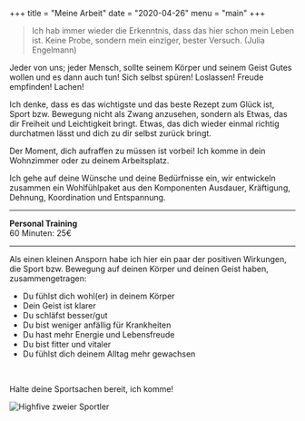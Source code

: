 +++
title = "Meine Arbeit"
date = "2020-04-26"
menu = "main"
+++

> Ich hab immer wieder die Erkenntnis, dass das hier schon mein Leben ist. Keine Probe, sondern mein einziger, bester Versuch.   (Julia Engelmann)

Jeder von uns; jeder Mensch, sollte seinem Körper und seinem Geist Gutes wollen und es dann auch tun!
Sich selbst spüren! Loslassen! Freude empfinden! Lachen!

Ich denke, dass es das wichtigste und das beste Rezept zum Glück ist, Sport bzw. Bewegung nicht als Zwang anzusehen, sondern als Etwas, das dir Freiheit und Leichtigkeit bringt. Etwas, das dich wieder einmal richtig durchatmen lässt und dich zu dir selbst zurück bringt.

Der Moment, dich aufraffen zu müssen ist vorbei! Ich komme in dein Wohnzimmer oder zu deinem Arbeitsplatz.

Ich gehe auf deine Wünsche und deine Bedürfnisse ein, wir entwickeln zusammen ein Wohlfühlpaket aus den Komponenten Ausdauer, Kräftigung, Dehnung, Koordination und Entspannung.

---

**Personal Training**  
60 Minuten: 25€

---

Als einen kleinen Ansporn habe ich hier ein paar der positiven Wirkungen, die Sport bzw. Bewegung auf deinen Körper und deinen Geist haben, zusammengetragen:

* Du fühlst dich wohl(er) in deinem Körper
* Dein Geist ist klarer
* Du schläfst besser/gut
* Du bist weniger anfällig für Krankheiten
* Du hast mehr Energie und Lebensfreude
* Du bist fitter und vitaler
* Du fühlst dich deinem Alltag mehr gewachsen

&nbsp;

Halte deine Sportsachen bereit, ich komme!

![Highfive zweier Sportler](/images/highfive.png "Highfive")
